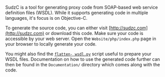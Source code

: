 SudzC is a tool for generating proxy code from SOAP-based web service definition
files (WSDL). While it supports generating code in multiple languages, it's
focus is on Objective-C.

To generate the source code, you can either visit
[http://sudzc.com](http://sudzc.com) or download this code. Make sure your code
is accessible by your web server. Open the `Website/php/index.php` page in your
browser to locally generate your code.

You might also find the [`flatten-
wsdl.py`](https://github.com/amaechler/FlatWSDL) script useful to prepare your
WSDL files. Documentation on how to use the generated code further can then be
found in the `Documentation/` directory which comes along with the code.
